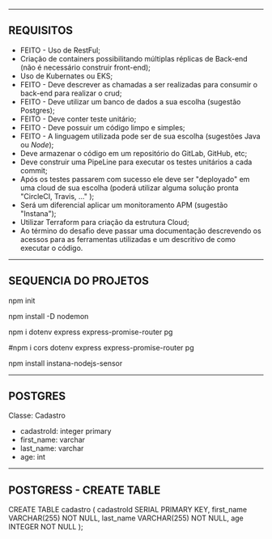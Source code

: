 -----------------------------
REQUISITOS
-----------------------------
- FEITO - Uso de RestFul;
- Criação de containers possibilitando múltiplas réplicas de Back-end (não é necessário construir front-end);
- Uso de Kubernates ou EKS;
- FEITO - Deve descrever as chamadas a ser realizadas para consumir o back-end para realizar o crud;
- FEITO - Deve utilizar um banco de dados a sua escolha (sugestão Postgres);
- FEITO - Deve conter teste unitário;
- FEITO - Deve possuir um código limpo e simples;
- FEITO - A linguagem utilizada pode ser de sua escolha (sugestões Java ou *Node*);
- Deve armazenar o código em um repositório do GitLab, GitHub, etc;
- Deve construir uma PipeLine para executar os testes unitários a cada commit;
- Após os testes passarem com sucesso ele deve ser "deployado" em uma cloud de sua escolha (poderá utilizar alguma solução pronta "CircleCI, Travis, ..." );
- Será um diferencial aplicar um monitoramento APM (sugestão "Instana");
- Utilizar Terraform para criação da estrutura Cloud;
- Ao término do desafio deve passar uma documentação descrevendo os acessos para as ferramentas utilizadas e um descritivo de como executar o código.

-----------------------------
SEQUENCIA DO PROJETOS
-----------------------------
npm init

npm install -D nodemon

npm i dotenv express express-promise-router pg

#npm i cors dotenv express express-promise-router pg

npm install instana-nodejs-sensor

-----------------------------
POSTGRES
-----------------------------
Classe: Cadastro

- cadastroId: integer primary
- first_name: varchar
- last_name: varchar
- age: int

-----------------------------
POSTGRESS - CREATE TABLE
-----------------------------
CREATE TABLE cadastro (
    cadastroId SERIAL PRIMARY KEY,
    first_name VARCHAR(255) NOT NULL,
    last_name VARCHAR(255) NOT NULL,
    age INTEGER NOT NULL
);
